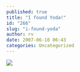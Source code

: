 ```yaml
---
published: true
title: "I found Yoda!"
id: "266"
slug: "i-found-yoda"
author: rv
date: 2007-06-10 06:43
categories: Uncategorized
---
```

<p class="mobile-photo"><a href="https://photos1.blogger.com/x/blogger2/2435/1927/1600/z/634116/TS2B0237-733512.jpg"><img src="https://photos1.blogger.com/x/blogger2/2435/1927/320/z/565250/TS2B0237-733512.jpg"></a></p>